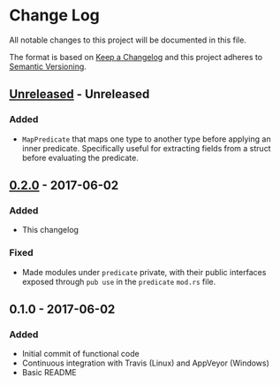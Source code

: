 # Change Log
All notable changes to this project will be documented in this file.

The format is based on [Keep a Changelog](http://keepachangelog.com/)
and this project adheres to [Semantic Versioning](http://semver.org/).

## [Unreleased] - Unreleased
### Added
- `MapPredicate` that maps one type to another type before applying an inner
  predicate. Specifically useful for extracting fields from a struct before
  evaluating the predicate.

## [0.2.0] - 2017-06-02
### Added
- This changelog

### Fixed
- Made modules under `predicate` private, with their public interfaces exposed
  through `pub use` in the `predicate` `mod.rs` file.

## 0.1.0 - 2017-06-02
### Added
- Initial commit of functional code
- Continuous integration with Travis (Linux) and AppVeyor (Windows)
- Basic README

[Unreleased]: https://github.com/nastevens/predicates-rs/compare/v0.2.0...HEAD
[0.2.0]: https://github.com/nastevens/predicates-rs/compare/v0.1.0...v0.2.0
